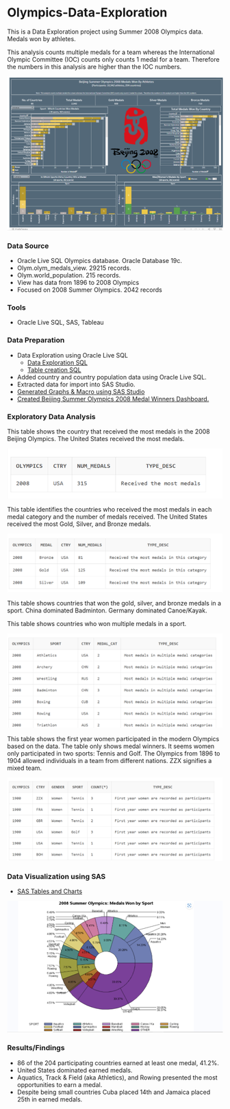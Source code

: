 # Olympics-Data-Exploration

This is a Data Exploration project using Summer 2008 Olympics data.  Medals won by athletes.

<p>This analysis counts multiple medals for a team whereas the International Olympic Committee (IOC) counts only counts 1 medal for a team.  Therefore the numbers in this analysis are higher than the IOC numbers. </p>

![Dashboard](https://github.com/Sarah269/Olympics-Data-Exploration/blob/main/BeijingOlympicsDashboard.png)

### Data Source
- Oracle Live SQL Olympics database.  Oracle Database 19c.
- Olym.olym_medals_view. 29215 records.
- Olym.world_population.  215 records.
- View has data from 1896 to 2008 Olympics
- Focused on 2008 Summer Olympics. 2042 records

### Tools
- Oracle Live SQL, SAS, Tableau

### Data Preparation
- Data Exploration using Oracle Live SQL
   - [Data Exploration SQL](https://github.com/Sarah269/Olympics-Data-Exploration/blob/main/Olympics_2008.txt)
   - [Table creation SQL](https://github.com/Sarah269/Olympics-Data-Exploration/blob/main/Olympics2008_AddData.txt)
- Added country and country population data using Oracle Live SQL.
- Extracted data for import into SAS Studio.
- [Generated Graphs & Macro using SAS Studio](https://github.com/Sarah269/Olympics-Data-Exploration/tree/main/SAS)
- [Created Beijing Summer Olympics 2008 Medal Winners Dashboard.](https://public.tableau.com/views/BeijingSummerOlympics2008/Dashboard1?:language=en-US&:display_count=n&:origin=viz_share_link)

### Exploratory Data Analysis
<p>This table shows the country that received the most medals in the 2008 Beijing Olympics.  The United States received the most medals.</p>

![Country with Most Medals](https://github.com/Sarah269/Olympics-Data-Exploration/blob/main/CountryMostMedals.png)

<p>This table identifies the countries who received the most medals in each medal category and the number of medals received.  The United States received the most Gold, Silver, and Bronze medals.</p>

![Country with Most Gold, Silver, & Bronze Medals](https://github.com/Sarah269/Olympics-Data-Exploration/blob/main/CountryMostGoldSilverBronze.png)

<p>This table shows countries that won the gold, silver, and bronze medals in a sport.   China dominated Badminton.  Germany dominated Canoe/Kayak.</p>

<p> This table shows countries who won multiple medals in a sport.</p>

![Countries Won Medals in Multiple Categories in a Sport](https://github.com/Sarah269/Olympics-Data-Exploration/blob/main/CountryMultipleMedalsInSport.png)

<p>This table shows the first year women participated in the modern Olympics based on the data.  The table only shows medal winners.  It seems women only participated in two sports:  Tennis and Golf.  The Olympics from 1896 to 1904 allowed individuals in a team from different nations.  ZZX signifies a mixed team.</p>

![Earliest Year Women Participated in Olympics](https://github.com/Sarah269/Olympics-Data-Exploration/blob/main/FirstYearWomenInOlympics.png
)

### Data Visualization using SAS
- [SAS Tables and Charts](https://github.com/Sarah269/Olympics-Data-Exploration/tree/main/SAS)

![Donut Chart](https://github.com/Sarah269/Olympics-Data-Exploration/blob/main/SAS/Proc_Gchart_DonutPie.png)

### Results/Findings
- 86 of the 204 participating countries earned at least one medal, 41.2%.
- United States dominated earned medals.
- Aquatics, Track & Field (aka Athletics), and Rowing presented the most opportunities to earn a medal.
- Despite being small countries Cuba placed 14th and Jamaica placed 25th in earned medals.


